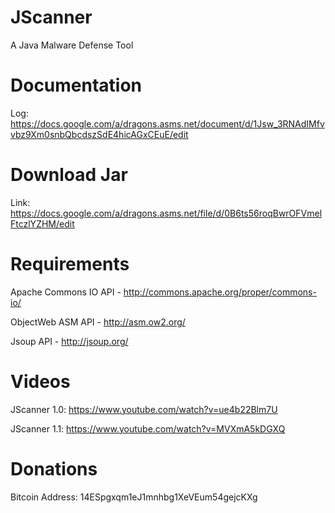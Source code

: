 JScanner
========

A Java Malware Defense Tool


Documentation
=============

Log: https://docs.google.com/a/dragons.asms.net/document/d/1Jsw_3RNAdIMfvvbz9Xm0snbQbcdszSdE4hicAGxCEuE/edit


Download Jar
============
Link: https://docs.google.com/a/dragons.asms.net/file/d/0B6ts56roqBwrOFVmelFtczlYZHM/edit

Requirements
============

Apache Commons IO API - http://commons.apache.org/proper/commons-io/

ObjectWeb ASM API - http://asm.ow2.org/

Jsoup API - http://jsoup.org/


Videos
======

JScanner 1.0: https://www.youtube.com/watch?v=ue4b22Blm7U

JScanner 1.1: https://www.youtube.com/watch?v=MVXmA5kDGXQ


Donations
=========

Bitcoin Address: 14ESpgxqm1eJ1mnhbg1XeVEum54gejcKXg
